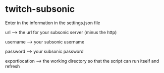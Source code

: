 # twitch-subsonic

Enter in the information in the settings.json file

url --> the url for your subsonic server (minus the http)

username --> your subsonic username

password --> your subsonic password

exportlocation --> the working directory so that the script can run itself and refresh
